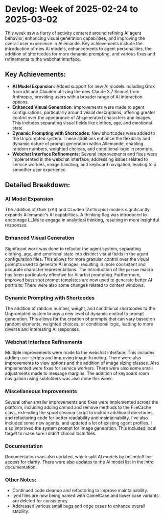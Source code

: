 # Devlog: Week of 2025-02-24 to 2025-03-02

This week saw a flurry of activity centered around refining AI agent behavior, enhancing visual generation capabilities, and improving the overall user experience in Allemande. Key achievements include the introduction of new AI models, enhancements to agent personalities, the addition of shortcodes for more dynamic prompting, and various fixes and refinements to the webchat interface.

## Key Achievements:

*   **AI Model Expansion:** Added support for new AI models including Grok from xAI and Clauden utilizing the new Claude 3.7 Sonnet from Anthropic, providing users with a broader range of AI interaction options.
*   **Enhanced Visual Generation**: Improvements were made to agent configurations, particularly around visual descriptions, offering greater control over the appearance of AI-generated characters and images. This includes separating visual fields like clothes, age, and emotional state.
*   **Dynamic Prompting with Shortcodes:** New shortcodes were added to the Unprompted system. These additions enhance the flexibility and dynamic nature of prompt generation within Allemande, enabling random numbers, weighted choices, and conditional logic in prompts.
*   **Webchat Interface Refinements:** Several improvements and fixes were implemented in the webchat interface, addressing issues related to service workers, image handling, and keyboard navigation, leading to a smoother user experience.

## Detailed Breakdown:

### AI Model Expansion
The addition of Grok (xAI) and Clauden (Anthropic) models significantly expands Allemande's AI capabilities. A thinking flag was introduced to encourage LLMs to engage in analytical thinking, resulting in more insightful responses.

### Enhanced Visual Generation
Significant work was done to refactor the agent system, separating clothing, age, and emotional state into distinct visual fields in the agent configuration files. This allows for more granular control over the visual prompts used to generate AI images, resulting in more consistent and accurate character representations. The introduction of the `person` macro has been particularly effective for AI artist prompting. Furthermore, improved bust shot prompt templates are now used to generate better AI portraits. There were also some changes related to context windows.

### Dynamic Prompting with Shortcodes
The addition of random number, weight, and conditional shortcodes to the Unprompted system brings a new level of dynamic control to prompt generation. This allows for the creation of prompts that can vary based on random elements, weighted choices, or conditional logic, leading to more diverse and interesting AI responses.

### Webchat Interface Refinements
Multiple improvements were made to the webchat interface. This includes adding user scripts and improving image handling. There were also improvements to view options and the addition of image sizing classes. Also implemented were fixes for service workers. There were also some small adjustments made to message margins. The addition of keyboard room navigation using subfolders was also done this week.

### Miscellaneous Improvements
Several other smaller improvements and fixes were implemented across the platform, including adding chmod and remove methods to the FileCache class, extending the spool cleanup script to include additional directories, and refactoring code for better readability and maintainability. I've also included some new agents, and updated a lot of existing agent profiles. I also improved the system prompt for image generation. This included local target to make sure I didn't chmod local files.

### Documentation
Documentation was also updated, which split AI models by online/offline access for clarity. There were also updates to the AI model list in the intro documentation.

### Other Notes:

*   Continued code cleanup and refactoring to improve maintainability.
*   .yml files are now being named with CamelCase and lower case variants are deleted for consistency.
*   Addressed various small bugs and edge cases to enhance overall stability.
